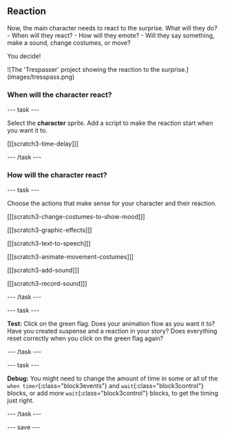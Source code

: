 ## Reaction

<div style="display: flex; flex-wrap: wrap">
<div style="flex-basis: 200px; flex-grow: 1; margin-right: 15px;">
Now, the main character needs to react to the surprise. What will they do? 
- When will they react?
- How will they emote? 
- Will they say something, make a sound, change costumes, or move? 

You decide!
</div>
<div>
![The 'Trespasser' project showing the reaction to the surprise.](images/tresspass.png)
</div>
</div>

### When will the character react?

--- task ---

Select the **character** sprite. Add a script to make the reaction start when you want it to. 

[[[scratch3-time-delay]]]

--- /task ---

### How will the character react?

--- task ---

Choose the actions that make sense for your character and their reaction. 

[[[scratch3-change-costumes-to-show-mood]]]

[[[scratch3-graphic-effects]]]

[[[scratch3-text-to-speech]]]

[[[scratch3-animate-movement-costumes]]]

[[[scratch3-add-sound]]]

[[[scratch3-record-sound]]]

--- /task ---

--- task ---

**Test:** Click on the green flag. Does your animation flow as you want it to? Have you created suspense and a reaction in your story? Does everything reset correctly when you click on the green flag again?

--- /task ---

--- task ---

**Debug:** You might need to change the amount of time in some or all of the `when timer`{:class="block3events"} and `wait`{:class="block3control"} blocks, or add more `wait`{:class="block3control"} blocks, to get the timing just right.

--- /task ---

--- save ---
